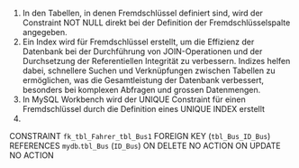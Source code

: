 1. In den Tabellen, in denen Fremdschlüssel definiert sind, wird der Constraint NOT NULL direkt bei der Definition der Fremdschlüsselspalte angegeben.
2. Ein Index wird für Fremdschlüssel erstellt, um die Effizienz der Datenbank bei der Durchführung von JOIN-Operationen und der Durchsetzung der Referentiellen Integrität zu verbessern. 
Indizes helfen dabei, schnellere Suchen und Verknüpfungen zwischen Tabellen zu ermöglichen, 
was die Gesamtleistung der Datenbank verbessert, 
besonders bei komplexen Abfragen und grossen Datenmengen.
3. In MySQL Workbench wird der UNIQUE Constraint für einen Fremdschlüssel durch die Definition eines UNIQUE INDEX erstellt
4. 
  CONSTRAINT `fk_tbl_Fahrer_tbl_Bus1`
  FOREIGN KEY (`tbl_Bus_ID_Bus`)
  REFERENCES `mydb`.`tbl_Bus` (`ID_Bus`)
  ON DELETE NO ACTION
  ON UPDATE NO ACTION